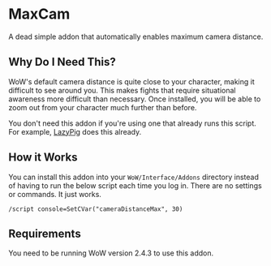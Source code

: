 # MaxCam
A dead simple addon that automatically enables maximum camera distance.

## Why Do I Need This?
WoW's default camera distance is quite close to your character, making it difficult to see around you. This makes fights that require situational awareness more difficult than necessary. Once installed, you will be able to zoom out from your character much further than before.

You don't need this addon if you're using one that already runs this script. For example, [LazyPig](https://github.com/Flierr/LazypigTBC) does this already.

## How it Works
You can install this addon into your `WoW/Interface/Addons` directory instead of having to run the below script each time you log in. There are no settings or commands. It just works.

```
/script console=SetCVar("cameraDistanceMax", 30)
```
## Requirements
You need to be running WoW version 2.4.3 to use this addon.
